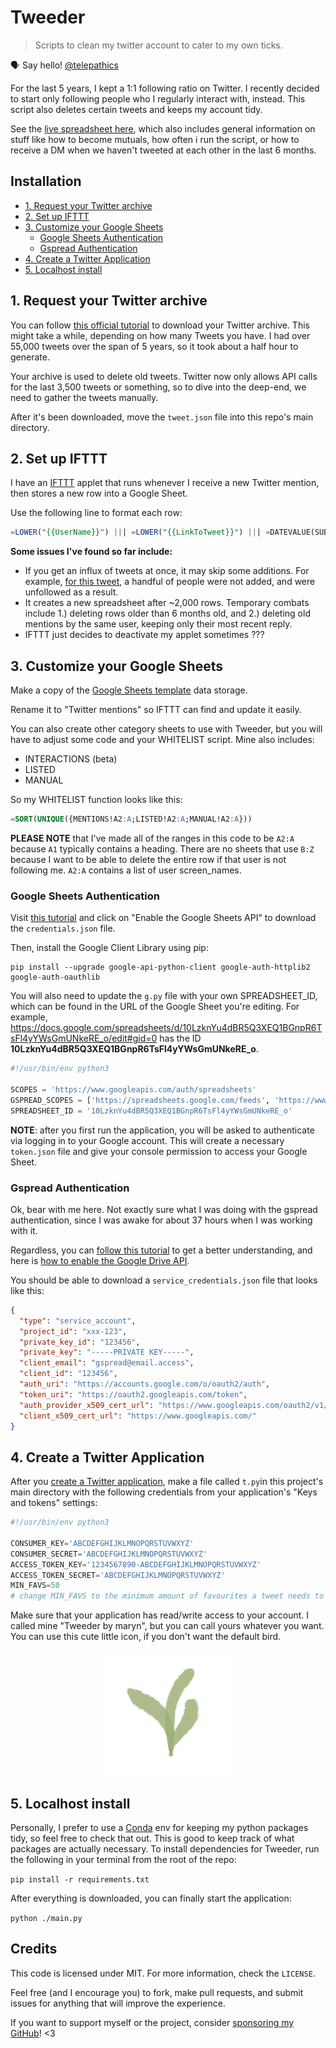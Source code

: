# Tweeder <!-- omit in toc -->

> Scripts to clean my twitter account to cater to my own ticks.

🗣 Say hello! [@telepathics](https://twitter.com/telepathics)

For the last 5 years, I kept a 1:1 following ratio on Twitter.  I recently decided to start only following people who I regularly interact with, instead.  This script also deletes certain tweets and keeps my account tidy.

See the [live spreadsheet here](https://telepath.icu/followback), which also includes general information on stuff like how to become mutuals, how often i run the script, or how to receive a DM when we haven't tweeted at each other in the last 6 months.

## Installation <!-- omit in toc -->

- [1. Request your Twitter archive](#1-request-your-twitter-archive)
- [2. Set up IFTTT](#2-set-up-ifttt)
- [3. Customize your Google Sheets](#3-customize-your-google-sheets)
  - [Google Sheets Authentication](#google-sheets-authentication)
  - [Gspread Authentication](#gspread-authentication)
- [4. Create a Twitter Application](#4-create-a-twitter-application)
- [5. Localhost install](#5-localhost-install)

## 1. Request your Twitter archive

You can follow [this official tutorial](https://help.twitter.com/en/managing-your-account/how-to-download-your-twitter-archive) to download your Twitter archive.  This might take a while, depending on how many Tweets you have.  I had over 55,000 tweets over the span of 5 years, so it took about a half hour to generate.

Your archive is used to delete old tweets.  Twitter now only allows API calls for the last 3,500 tweets or something, so to dive into the deep-end, we need to gather the tweets manually.

After it's been downloaded, move the `tweet.json` file into this repo's main directory.

## 2. Set up IFTTT

I have an [IFTTT](https://ifttt.com/create) applet that runs whenever I receive a new Twitter mention, then stores a new row into a Google Sheet.

Use the following line to format each row:

```sql
=LOWER("{{UserName}}") ||| =LOWER("{{LinkToTweet}}") ||| =DATEVALUE(SUBSTITUTE("{{CreatedAt}}"," at "," "))
```

**Some issues I've found so far include:**

* If you get an influx of tweets at once, it may skip some additions.  For example, [for this tweet](https://twitter.com/telepathics/status/1208839624422051846), a handful of people were not added, and were unfollowed as a result.
* It creates a new spreadsheet after ~2,000 rows. Temporary combats include 1.) deleting rows older than 6 months old, and 2.) deleting old mentions by the same user, keeping only their most recent reply.
* IFTTT just decides to deactivate my applet sometimes ???


## 3. Customize your Google Sheets

Make a copy of the [Google Sheets template](https://docs.google.com/spreadsheets/d/10LzknYu4dBR5Q3XEQ1BGnpR6TsFl4yYWsGmUNkeRE_o/edit#gid=175422382) data storage.

Rename it to "Twitter mentions" so IFTTT can find and update it easily.

You can also create other category sheets to use with Tweeder, but you will have to adjust some code and your WHITELIST script.  Mine also includes:

* INTERACTIONS (beta)
* LISTED
* MANUAL

So my WHITELIST function looks like this:

```sql
=SORT(UNIQUE({MENTIONS!A2:A;LISTED!A2:A;MANUAL!A2:A}))
```

**PLEASE NOTE** that I've made all of the ranges in this code to be `A2:A` because `A1` typically contains a heading.  There are no sheets that use `B:Z` because I want to be able to delete the entire row if that user is not following me.  `A2:A` contains a list of user screen_names.

### Google Sheets Authentication

Visit [this tutorial](https://developers.google.com/sheets/api/quickstart/python) and click on "Enable the Google Sheets API" to download the `credentials.json` file.

Then, install the Google Client Library using pip:

```console
pip install --upgrade google-api-python-client google-auth-httplib2 google-auth-oauthlib
```

You will also need to update the `g.py` file with your own SPREADSHEET_ID, which can be found in the URL of the Google Sheet you're editing.  For example, https://docs.google.com/spreadsheets/d/10LzknYu4dBR5Q3XEQ1BGnpR6TsFl4yYWsGmUNkeRE_o/edit#gid=0 has the ID **10LzknYu4dBR5Q3XEQ1BGnpR6TsFl4yYWsGmUNkeRE_o**.

```python
#!/usr/bin/env python3

SCOPES = 'https://www.googleapis.com/auth/spreadsheets'
GSPREAD_SCOPES = ['https://spreadsheets.google.com/feeds', 'https://www.googleapis.com/auth/drive']
SPREADSHEET_ID = '10LzknYu4dBR5Q3XEQ1BGnpR6TsFl4yYWsGmUNkeRE_o'
```

**NOTE**: after you first run the application, you will be asked to authenticate via logging in to your Google account.  This will create a necessary `token.json` file and give your console permission to access your Google Sheet.

### Gspread Authentication

Ok, bear with me here.  Not exactly sure what I was doing with the gspread authentication, since I was awake for about 37 hours when I was working with it.

Regardless, you can [follow this tutorial](https://gspread.readthedocs.io/en/latest/oauth2.html) to get a better understanding, and here is [how to enable the Google Drive API](https://developers.google.com/drive/api/v3/enable-drive-api).

You should be able to download a `service_credentials.json` file that looks like this:

```json
{
  "type": "service_account",
  "project_id": "xxx-123",
  "private_key_id": "123456",
  "private_key": "-----PRIVATE KEY-----",
  "client_email": "gspread@email.access",
  "client_id": "123456",
  "auth_uri": "https://accounts.google.com/o/oauth2/auth",
  "token_uri": "https://oauth2.googleapis.com/token",
  "auth_provider_x509_cert_url": "https://www.googleapis.com/oauth2/v1/certs",
  "client_x509_cert_url": "https://www.googleapis.com/"
}
```

## 4. Create a Twitter Application

After you [create a Twitter application](https://developer.twitter.com/en/apps), make a file called `t.py`in this project's main directory with the following credentials from your application's "Keys and tokens" settings:

```python
#!/usr/bin/env python3

CONSUMER_KEY='ABCDEFGHIJKLMNOPQRSTUVWXYZ'
CONSUMER_SECRET='ABCDEFGHIJKLMNOPQRSTUVWXYZ'
ACCESS_TOKEN_KEY='1234567890-ABCDEFGHIJKLMNOPQRSTUVWXYZ'
ACCESS_TOKEN_SECRET='ABCDEFGHIJKLMNOPQRSTUVWXYZ'
MIN_FAVS=50
# change MIN_FAVS to the minimum amount of favourites a tweet needs to avoid deletion
```

Make sure that your application has read/write access to your account.  I called mine "Tweeder by maryn", but you can call yours whatever you want.  You can use this cute little icon, if you don't want the default bird.

<p align="center">
  <img height="200" src="https://raw.githubusercontent.com/revertdata/tweeder/master/tweeder.PNG?token=ACZLNMUPMGJLG5UNCWANZS26CJINE">
</p>

## 5. Localhost install

Personally, I prefer to use a [Conda](https://formulae.brew.sh/cask/anaconda) env for keeping my python packages tidy, so feel free to check that out.  This is good to keep track of what packages are actually necessary.  To install dependencies for Tweeder, run the following in your terminal from the root of the repo:

`pip install -r requirements.txt`

After everything is downloaded, you can finally start the application:

`python ./main.py`

## Credits <!-- omit in toc -->

This code is licensed under MIT. For more information, check the `LICENSE`.

Feel free (and I encourage you) to fork, make pull requests, and submit issues for anything that will improve the experience.

If you want to support myself or the project, consider [sponsoring my GitHub](https://github.com/sponsors/revertdata)! <3
